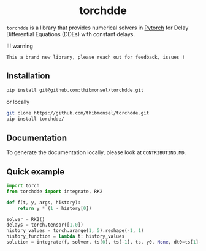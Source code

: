<h1 align='center'>torchdde</h1>
<!-- <h2 align='center'> Constant lag delay differential equations solver</h2> -->

`torchdde` is a library that provides numerical solvers in [Pytorch](https://github.com/pytorch/pytorch) for Delay Differential Equations (DDEs) with constant delays.


!!! warning

    This a brand new library, please reach out for feedback, issues !

## Installation

```bash
pip install git@github.com:thibmonsel/torchdde.git
```

or locally

```bash
git clone https://github.com/thibmonsel/torchdde.git
pip install torchdde/
```

## Documentation

To generate the documentation locally, please look at `CONTRIBUTING.MD`.

## Quick example

```python
import torch
from torchdde import integrate, RK2

def f(t, y, args, history):
    return y * (1 - history[0])

solver = RK2()
delays = torch.tensor([1.0])
history_values = torch.arange(1, 5).reshape(-1, 1)
history_function = lambda t: history_values
solution = integrate(f, solver, ts[0], ts[-1], ts, y0, None, dt0=ts[1]-ts[0], delays=delays)

```
